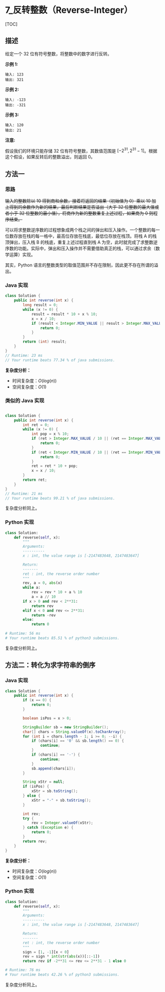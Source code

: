 # 7_反转整数（Reverse-Integer）

[TOC]

## 描述

给定一个 32 位有符号整数，将整数中的数字进行反转。

**示例 1:**

```
输入: 123
输出: 321
```

 **示例 2:**

```
输入: -123
输出: -321
```

**示例 3:**

```
输入: 120
输出: 21
```

**注意:**

假设我们的环境只能存储 32 位有符号整数，其数值范围是 $[-2^{31},\,2^{31} - 1]$。根据这个假设，如果反转后的整数溢出，则返回 0。

## 方法一

### 思路

~~输入的整数除以 10 得到商和余数，接着将返回的结果（初始值为 0）乘以 10 加上得到的余数作为新的结果，最后判断结果是否溢出（大于 32 位整数的最大值或者小于 32 位整数的最小值），将商作为新的整数重复上述过程，如果商为 0 则程序结束。~~

可以将求整数逆序数的过程想象成两个栈之间的弹出和压入操作。一个整数的每一位数存放在栈的每一格中，最高位存放在栈底，最低位存放在栈顶。将栈 A 的栈顶弹出，压入栈 B 的栈底，重复上述过程直到栈 A 为空，此时就完成了求整数逆序数的功能。实际中，弹出和压入操作并不需要借助真正的栈，可以通过求余（数学运算）实现。

其实，Python 语言的整数类型的取值范围并不存在限制，因此更不存在所谓的溢出。

### Java 实现

```java
class Solution {
    public int reverse(int x) {
        long result = 0;
        while (x != 0) {
            result = result * 10 + x % 10;
            x = x / 10;
            if (result < Integer.MIN_VALUE || result > Integer.MAX_VALUE) {
                return 0;
            }
        }
        return (int) result;
    }
}
// Runtime: 23 ms
// Your runtime beats 77.34 % of java submissions.
```

**复杂度分析：**

- 时间复杂度：$O(log(n))$
- 空间复杂度：$O(1)$

### 类似的 Java 实现

```java

class Solution {
	public int reverse(int x) {
        int ret = 0;
        while (x != 0) {
            int pop = x % 10;
            if (ret > Integer.MAX_VALUE / 10 || (ret == Integer.MAX_VALUE / 10 && pop > 7)) {
                return 0;
            }
            if (ret < Integer.MIN_VALUE / 10 || (ret == Integer.MIN_VALUE / 10 && pop < -8)) {
                return 0;
            }
            ret = ret * 10 + pop;
            x = x / 10;
        }
        return ret;
	}
}
// Runtime: 21 ms
// Your runtime beats 99.21 % of java submissions.
```

复杂度分析同上。

### Python 实现

```python
class Solution:
    def reverse(self, x):
        """
        Arguments:
        ----------
        x : int, the value range is [-2147483648, 2147483647]

        Return:
        -------
        ret : int, the reverse order number
        """
        rev, a = 0, abs(x)
        while a:
            rev = rev * 10 + a % 10
            a = a // 10
        if x > 0 and rev < 2**31:
            return rev
        elif x < 0 and rev <= 2**31:
            return -rev
        else:
            return 0
        
# Runtime: 56 ms
# Your runtime beats 85.51 % of python3 submissions.
```

复杂度分析同上。

## 方法二：转化为求字符串的倒序

### Java 实现

```Java
class Solution {
    public int reverse(int x) {
        if (x == 0) {
            return 0;
        }

        boolean isPos = x > 0;

        StringBuilder sb = new StringBuilder();
        char[] chars = String.valueOf(x).toCharArray();
        for (int i = chars.length - 1; i >= 0; --i) {
            if (chars[i] == '0' && sb.length() == 0) {
                continue;
            }
            if (chars[i] == '-') {
                continue;
            }
            sb.append(chars[i]);
        }

        String xStr = null;
        if (isPos) {
            xStr = sb.toString();
        } else {
            xStr = "-" + sb.toString();
        }

        int rev;
        try {
            rev = Integer.valueOf(xStr);
        } catch (Exception e) {
            return 0;
        }
        return rev;
    }
}
```

**复杂度分析：**

- 时间复杂度：$O(log(n))$
- 空间复杂度：$O(1)$

### Python 实现

```python
class Solution:
    def reverse(self, x):
        """
        Arguments:
        ----------
        x : int, the value range is [-2147483648, 2147483647]

        Return:
        -------
        ret : int, the reverse order number
        """
        sign = [1, -1][x < 0]
        rev = sign * int(str(abs(x))[::-1])
        return rev if -2**31 <= rev <= 2**31 - 1 else 0

# Runtime: 76 ms
# Your runtime beats 42.26 % of python3 submissions.
```

复杂度分析同上。